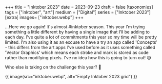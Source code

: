 +++
title = "Inktober 2023"
date = 2023-09-23
draft =  false
[taxonomies]
tags = ["inktober", "art"]
medium = ["Digital"]
series = ["Inktober 2023"]
[extra]
images= ["inktober.webp"]
+++

...Here we go again! It's almost #inktober season. This year I'm trying something a little different by having a single image that I'll be adding to each day. I've quite a lot of commitments this year so my time will be pretty limited. I'm also using it as an excuse to have a try an app called 'Concepts' - this differs from the art apps I've used before as it uses something called 'Vector Graphics' which means each stroke and mark is stored as code rather than modifying pixels. I've no idea how this is going to turn out! 😅

Who else is taking on the challenge this year? 🎨

{{ image(src="inktober.webp", alt="Empty Inktober 2023 grid") }}
